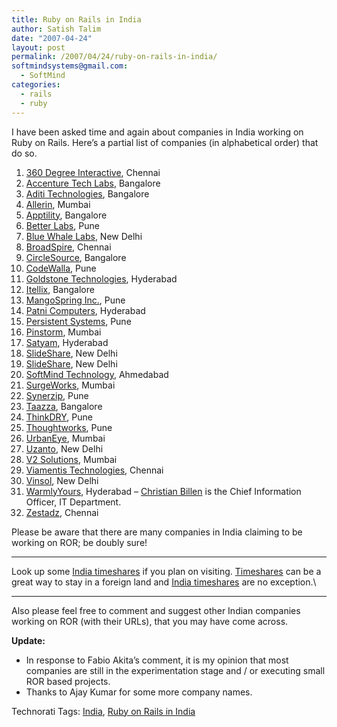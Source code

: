 ```yaml
---
title: Ruby on Rails in India
author: Satish Talim
date: "2007-04-24"
layout: post
permalink: /2007/04/24/ruby-on-rails-in-india/
softmindsystems@gmail.com:
  - SoftMind
categories:
  - rails
  - ruby
---
```

I have been asked time and again about companies in India working on
Ruby on Rails. Here’s a partial list of companies (in alphabetical
order) that do so.

1.  [360 Degree Interactive](http://www.360in.com/), Chennai
2.  [Accenture Tech
    Labs](http://www.accenture.com/Global/Services/Accenture_Technology_Labs/default.htm),
    Bangalore
3.  [Aditi Technologies](http://www.aditi.com/default.htm), Bangalore
4.  [Allerin](http://www.allerin.com/), Mumbai
5.  [Apptility](http://apptility.com/), Bangalore
6.  [Better Labs](http://www.betterlabs.net/), Pune
7.  [Blue Whale Labs](http://www.bluewhalelabs.com/), New Delhi
8.  [BroadSpire](http://www.broadspire.com/), Chennai
9.  [CircleSource](http://www.circlesource.com/home.htm), Bangalore
10. [CodeWalla](http://www.codewalla.com/), Pune
11. [Goldstone Technologies](http://www.goldstonetech.com/), Hyderabad
12. [Itellix](http://www.itellix.com/), Bangalore
13. [MangoSpring Inc.](http://corp.mangospring.com/index.php), Pune
14. [Patni Computers](http://www.patni.com/), Hyderabad
15. [Persistent Systems](http://www.persistentsys.com/), Pune
16. [Pinstorm](http://www.pinstorm.com/), Mumbai
17. [Satyam](http://www.satyam.com/index.html), Hyderabad
18. [SlideShare](http://www.slideshare.net/), New Delhi
19. [SlideShare](http://www.slideshare.net/), New Delhi
20. [SoftMind Technology](http://www.softmind.biz/), Ahmedabad
21. [SurgeWorks](http://surgeworks.com/), Mumbai
22. [Synerzip](http://www.synerzip.com/index.html), Pune
23. [Taazza](http://taazza.com/), Bangalore
24. [ThinkDRY](http://www.thinkdry.com/), Pune
25. [Thoughtworks](http://www.thoughtworks.co.in/index.html), Pune
26. [UrbanEye](http://www.urbaneye.com/), Mumbai
27. [Uzanto](http://www.uzanto.com/), New Delhi
28. [V2 Solutions](http://www.v2solutions.com/), Mumbai
29. [Viamentis Technologies](http://www.viamentis.com/), Chennai
30. [Vinsol](http://vinsol.com/), New Delhi
31. [WarmlyYours](http://www.warmlyyours.com/), Hyderabad – [Christian
    Billen](http://rubylearning.com/blog/2007/02/14/warmlyyours-interview/)
    is the Chief Information Officer, IT Department.
32. [Zestadz](http://www.mobile-worx.com/zestadz/), Chennai

Please be aware that there are many companies in India claiming to be
working on ROR; be doubly sure!

* * * * *

Look up some [India
timeshares](http://www.sellmytimesharenow.com/India-timeshare.html) if
you plan on visiting.
[Timeshares](http://recenter.tamu.edu/links/linksSearch.asp?cid=248) can
be a great way to stay in a foreign land and [India
timeshares](http://www.sellmytimesharenow.com/searchrent.php?crt=on&country=102&unitType=&bathrooms=&week=)
are no exception.\

* * * * *

Also please feel free to comment and suggest other Indian companies
working on ROR (with their URLs), that you may have come across.

**Update:**

-   In response to Fabio Akita’s comment, it is my opinion that most
    companies are still in the experimentation stage and / or executing
    small ROR based projects.
-   Thanks to Ajay Kumar for some more company names.


Technorati Tags: [India](http://technorati.com/tag/India), [Ruby on
Rails in India](http://technorati.com/tag/Ruby+on+Rails+in+India)

